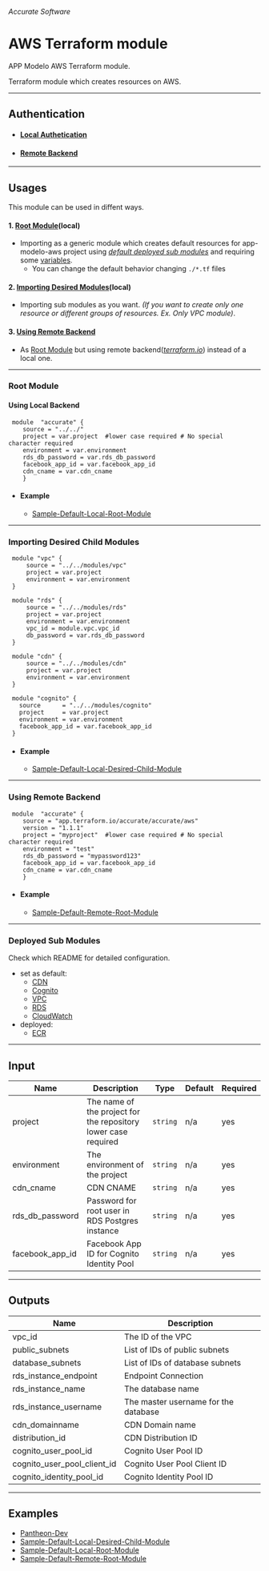 
*Accurate Software*

# AWS Terraform module

APP Modelo AWS Terraform module.

Terraform module which creates resources on AWS.
____

## Authentication
- #### [Local Authetication](https://www.terraform.io/docs/providers/aws/index.html)
- #### [Remote Backend](https://www.terraform.io/docs/backends/types/remote.html)

____

## Usages
This module can be used in diffent ways.


####  1. [Root Module](#root-module)(local)
  - Importing as a generic module which creates default resources for app-modelo-aws project using [*default deployed sub modules*](#deployed-sub-modules) and requiring some [variables](#input).
    - You can change the default behavior changing ``./*.tf`` files
#### 2. [Importing Desired Modules](#importing-desired-child-modules)(local)
  - Importing sub modules as you want. *(If you want to create only one resource or different groups of resources. Ex. Only VPC module)*.
#### 3. [Using Remote Backend](#remote-backend)
   - As [Root Module](#root-module) but using remote backend([*terraform.io*](https://www.terraform.io/)) instead of a local one.

----

### Root Module

#### Using Local Backend

     module  "accurate" {    
        source = "../../"
        project = var.project  #lower case required # No special  character required
        environment = var.environment    
        rds_db_password = var.rds_db_password
        facebook_app_id = var.facebook_app_id
        cdn_cname = var.cdn_cname
        }

- #### Example
  -  [Sample-Default-Local-Root-Module](https://git.acclabs.com.br/gitlab/acc/aplicacao-modelo-aws/terraform-aws-accurate/tree/master/samples/default)


---
### Importing Desired Child Modules

     module "vpc" {
         source = "../../modules/vpc"
         project = var.project
         environment = var.environment
     }
     
     module "rds" {
         source = "../../modules/rds"
         project = var.project
         environment = var.environment
         vpc_id = module.vpc.vpc_id
         db_password = var.rds_db_password 
     }
     
     module "cdn" {
         source = "../../modules/cdn"
         project = var.project
         environment = var.environment
     }
     
     module "cognito" {
       source      = "../../modules/cognito"
       project     = var.project
       environment = var.environment
       facebook_app_id = var.facebook_app_id
     }
- #### Example
  -  [Sample-Default-Local-Desired-Child-Module](https://git.acclabs.com.br/gitlab/acc/aplicacao-modelo-aws/terraform-aws-accurate/tree/master/samples/default)

----

### Using Remote Backend
     module  "accurate" {    
        source = "app.terraform.io/accurate/accurate/aws"    
        version = "1.1.1"   
        project = "myproject"  #lower case required # No special  character required
        environment = "test"   
        rds_db_password = "mypassword123"
        facebook_app_id = var.facebook_app_id
        cdn_cname = var.cdn_cname
        }

- #### Example
  - [Sample-Default-Remote-Root-Module](https://git.acclabs.com.br/gitlab/acc/aplicacao-modelo-aws/terraform-aws-accurate/tree/master/samples/default)


___

### Deployed Sub Modules
Check which README for detailed configuration.
- set as default:
  - [CDN](./modules/cdn/README.md)
  - [Cognito](./modules/cognito/README.md)
  - [VPC](./modules/vpc/README.md)
  - [RDS](./modules/rds/README.md)
  - [CloudWatch](./modules/cloudwatch/README.md)
- deployed:
  - [ECR](./modules/ecr/README.md)


___


## Input
|  Name|Description   | Type | Default | Required
|--|--|--|--|--|
|  project| The name of the project for the repository lower case required | `string`| n/a | yes |
|  environment | The environment of the project | `string`| n/a | yes |
|  cdn_cname | CDN CNAME | `string`| n/a | yes |
|  rds_db_password | Password for root user in RDS Postgres instance | `string`| n/a | yes |
|  facebook_app_id | Facebook App ID for Cognito Identity Pool | `string`| n/a | yes |

___

## Outputs

|Name|Description  |
|--|--|
|vpc_id  | The ID of the VPC  |
|public_subnets  | List of IDs of public subnets  |
|database_subnets  | List of IDs of database subnets  |
|rds_instance_endpoint  | Endpoint Connection  |
|rds_instance_name  | The database name  |
|rds_instance_username  | The master username for the database  |
|cdn_domainname  | CDN Domain name |
|distribution_id  | CDN Distribution ID  |
|cognito_user_pool_id | Cognito User Pool ID |
|cognito_user_pool_client_id | Cognito User Pool Client ID |
|cognito_identity_pool_id | Cognito Identity Pool ID |

____

## Examples
  - [Pantheon-Dev](https://git.acclabs.com.br/gitlab/acc/aplicacao-modelo-aws/src/tree/master/terraform/dev)
  - [Sample-Default-Local-Desired-Child-Module](https://git.acclabs.com.br/gitlab/acc/aplicacao-modelo-aws/terraform-aws-accurate/tree/master/samples/default)
  - [Sample-Default-Local-Root-Module](https://git.acclabs.com.br/gitlab/acc/aplicacao-modelo-aws/terraform-aws-accurate/tree/master/samples/default)
  - [Sample-Default-Remote-Root-Module](https://git.acclabs.com.br/gitlab/acc/aplicacao-modelo-aws/terraform-aws-accurate/tree/master/samples/default)